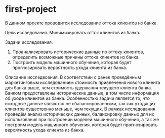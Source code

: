 # first-project

В данном проекте проводится исследование оттока клиентов из банка. 

Цель исследования.
Минимизировать отток клиентов из банка. 

Задачи исследования. 
1. Проанализировать исторические данные по оттоку клиентов, определить возможные причины оттока клиентов из банка. 
2. Построить модель машинного обучения, которая будет прогнозировать вероятность ухода клиента из банка. 

Описание исследвоания. 
В соответствии с ранее проведённым маркетинговым исследованием стоимость привлечения нового клиента для банка выше, чем стоимость удержания текущего клиента банка. 
Банком предоставлены исторические данные, в том числе информация об уходе клиентов из банка. 
Особенностью задачи является то, что исходные данные являются не сбалансированными, так как уходящих клиентов существенно меньше, чем текущих. 
В рамках исследования проведём анализ исторических данных, балансировку данных для их использования при построении моделей машинного обучения, а так же построим модель машинного обучения, которая будет прогнозировать вероятность ухода клиента из банка. 

